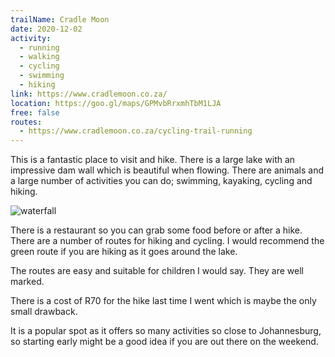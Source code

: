 ```yaml
---
trailName: Cradle Moon
date: 2020-12-02
activity:
  - running
  - walking
  - cycling
  - swimming
  - hiking
link: https://www.cradlemoon.co.za/
location: https://goo.gl/maps/GPMvbRrxmhTbM1LJA
free: false
routes: 
  - https://www.cradlemoon.co.za/cycling-trail-running
---
```


This is a fantastic place to visit and hike. There is a large lake with an impressive dam wall which is beautiful when flowing. There are animals and a large number of activities you can do; swimming, kayaking, cycling and hiking.

![waterfall](cradle-moon.jpg)

There is a restaurant so you can grab some food before or after a hike. There are a number of routes for hiking and cycling. I would recommend the green route if you are hiking as it goes around the lake.

The routes are easy and suitable for children I would say. They are well marked.

There is a cost of R70 for the hike last time I went which is maybe the only small drawback.

It is a popular spot as it offers so many activities so close to Johannesburg, so starting early might be a good idea if you are out there on the weekend.

